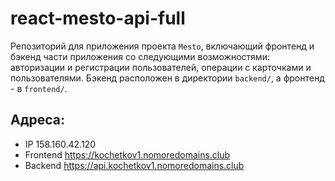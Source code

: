 # react-mesto-api-full
Репозиторий для приложения проекта `Mesto`, включающий фронтенд и бэкенд части приложения со следующими возможностями: авторизации и регистрации пользователей, операции с карточками и пользователями. Бэкенд расположен в директории `backend/`, а фронтенд - в `frontend/`. 
  
  ## Адреса:
- IP 158.160.42.120
- Frontend https://kochetkov1.nomoredomains.club
- Backend https://api.kochetkov1.nomoredomains.club
